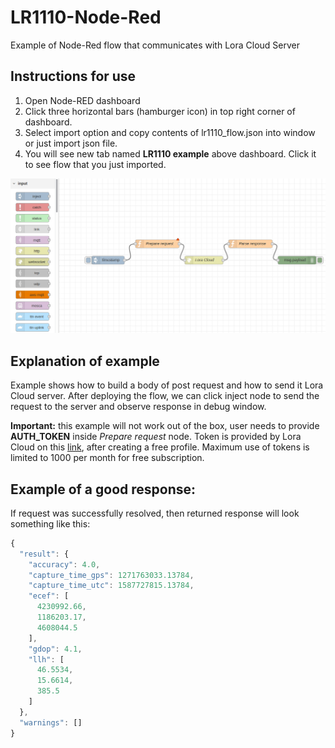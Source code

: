 # LR1110-Node-Red
Example of Node-Red flow that communicates with Lora Cloud Server

## Instructions for use

1. Open Node-RED dashboard
2. Click three horizontal bars (hamburger icon)  in top right corner of dashboard.
3. Select import option and copy contents of lr1110_flow.json into window or just import json file.
4. You will see new tab named **LR1110 example** above dashboard. Click it to see flow that you just imported.

![example_flow](example_flow.png)

## Explanation of example

Example shows how to build a body of post request and how to send it Lora Cloud server.
After deploying the flow, we can click inject node to send the request to the server and observe response in debug window.

**Important:** this example will not work out of the box, user needs to provide **AUTH_TOKEN** inside *Prepare request* node. Token is provided by Lora Cloud on this [link](https://www.loracloud.com/), after creating a free profile. Maximum use of tokens is limited to 1000 per month for free subscription.

## Example of a good response:

If request was successfully resolved, then returned response will look something like this:

```javascript
{
  "result": {
    "accuracy": 4.0,
    "capture_time_gps": 1271763033.13784,
    "capture_time_utc": 1587727815.13784,
    "ecef": [
      4230992.66,
      1186203.17,
      4608044.5
    ],
    "gdop": 4.1,
    "llh": [
      46.5534,
      15.6614,
      385.5
    ]
  },
  "warnings": []
}
```
